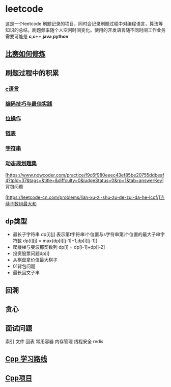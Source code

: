 # leetcode

这是一个leetcode 刷题记录的项目，同时会记录刷题过程中对编程语言，算法等知识的总结。刷题频率随个人空闲时间变化。使用的开发语言随不同时间工作业务需要可能是
__c__,__c++__,__java__,__python__

## [比赛如何修炼](./总结/practice.md)

## 刷题过程中的积累

### [c语言](./总结/c.md)

### [编码技巧与最佳实践](./总结/code.md)

### [位操作](./总结/bitoperator.md)

### [链表](./总结/linklist.md)

### [字符串](./总结/string.md)

### [动态规划题集](./总结/dp.md)

[https://www.nowcoder.com/practice/f9c6f980eeec43ef85be20755ddbeaf4?tpId=37&tags=&title=&diffculty=0&judgeStatus=0&rp=1&tab=answerKey] 背包问题

[https://leetcode-cn.com/problems/lian-xu-zi-shu-zu-de-zui-da-he-lcof/]连续子数组最大和

## dp类型

- 最长子字符串 dp[i][j] 表示第t字符串i个位置与s字符串第j个位置的最大子串字符数 dp[i][j] = max{dp[i][j-1]+1,dp[i][j-1]}
- 爬楼梯与斐波那契数列 dp[i] = dp[i-1]+dp[i-2]
- 投资股票问题dp[i]
- 从棋盘拿价值最大棋子
- 01背包问题
- 最长回文子串

## 回溯

## 贪心

## 面试问题

索引
文件
回表
常用容器
内存管理
线程安全
redis

## [Cpp 学习路线](https://www.nowcoder.com/discuss/595901)

## [Cpp项目](https://www.nowcoder.com/discuss/596700)
